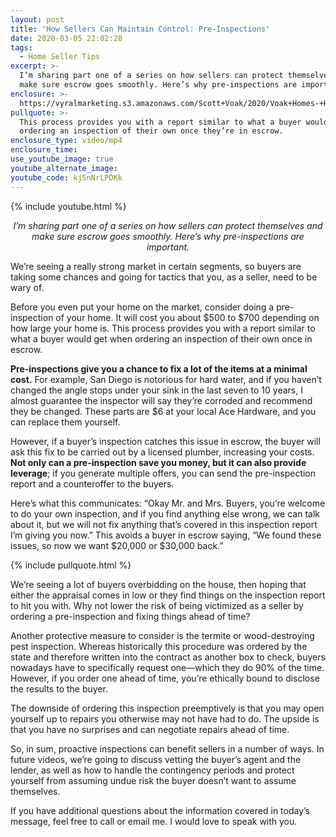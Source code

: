 ```yaml
---
layout: post
title: 'How Sellers Can Maintain Control: Pre-Inspections'
date: 2020-03-05 22:02:28
tags:
  - Home Seller Tips
excerpt: >-
  I’m sharing part one of a series on how sellers can protect themselves and
  make sure escrow goes smoothly. Here’s why pre-inspections are important.
enclosure: >-
  https://vyralmarketing.s3.amazonaws.com/Scott+Voak/2020/Voak+Homes-+How+to+Protect+Yourself+as+a+Seller-+Pre-Inspection.mp4
pullquote: >-
  This process provides you with a report similar to what a buyer would get when
  ordering an inspection of their own once they’re in escrow.
enclosure_type: video/mp4
enclosure_time:
use_youtube_image: true
youtube_alternate_image:
youtube_code: kjSnNrLPDKk
---
```


{% include youtube.html %}

<p style="text-align: center;"><em>I’m sharing part one of a series on how sellers can protect themselves and make sure escrow goes smoothly. Here’s why pre-inspections are important.</em></p>

We’re seeing a really strong market in certain segments, so buyers are taking some chances and going for tactics that you, as a seller, need to be wary of.&nbsp;

Before you even put your home on the market, consider doing a pre-inspection of your home. It will cost you about $500 to $700 depending on how large your home is. This process provides you with a report similar to what a buyer would get when ordering an inspection of their own once in escrow.&nbsp;

**Pre-inspections give you a chance to fix a lot of the items at a minimal cost.** For example, San Diego is notorious for hard water, and if you haven’t changed the angle stops under your sink in the last seven to 10 years, I almost guarantee the inspector will say they’re corroded and recommend they be changed. These parts are $6 at your local Ace Hardware, and you can replace them yourself.&nbsp;

However, if a buyer’s inspection catches this issue in escrow, the buyer will ask this fix to be carried out by a licensed plumber, increasing your costs. **Not only can a pre-inspection save you money, but it can also provide leverage**; if you generate multiple offers, you can send the pre-inspection report and a counteroffer to the buyers.&nbsp;

Here’s what this communicates: “Okay Mr. and Mrs. Buyers, you’re welcome to do your own inspection, and if you find anything else wrong, we can talk about it, but we will not fix anything that’s covered in this inspection report I’m giving you now.” This avoids a buyer in escrow saying, “We found these issues, so now we want $20,000 or $30,000 back.”

{% include pullquote.html %}

We’re seeing a lot of buyers overbidding on the house, then hoping that either the appraisal comes in low or they find things on the inspection report to hit you with. Why not lower the risk of being victimized as a seller by ordering a pre-inspection and fixing things ahead of time?

Another protective measure to consider is the termite or wood-destroying pest inspection. Whereas historically this procedure was ordered by the state and therefore written into the contract as another box to check, buyers nowadays have to specifically request one—which they do 90% of the time. However, if you order one ahead of time, you’re ethically bound to disclose the results to the buyer.&nbsp;

The downside of ordering this inspection preemptively is that you may open yourself up to repairs you otherwise may not have had to do. The upside is that you have no surprises and can negotiate repairs ahead of time.&nbsp;

So, in sum, proactive inspections can benefit sellers in a number of ways. In future videos, we’re going to discuss vetting the buyer’s agent and the lender, as well as how to handle the contingency periods and protect yourself from assuming undue risk the buyer doesn’t want to assume themselves.&nbsp;

If you have additional questions about the information covered in today’s message, feel free to call or email me. I would love to speak with you.